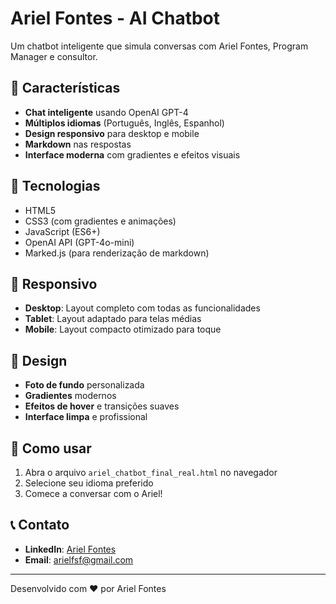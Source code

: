 # Ariel Fontes - AI Chatbot

Um chatbot inteligente que simula conversas com Ariel Fontes, Program Manager e consultor.

## 🌟 Características

- **Chat inteligente** usando OpenAI GPT-4
- **Múltiplos idiomas** (Português, Inglês, Espanhol)
- **Design responsivo** para desktop e mobile
- **Markdown** nas respostas
- **Interface moderna** com gradientes e efeitos visuais

## 🚀 Tecnologias

- HTML5
- CSS3 (com gradientes e animações)
- JavaScript (ES6+)
- OpenAI API (GPT-4o-mini)
- Marked.js (para renderização de markdown)

## 📱 Responsivo

- **Desktop**: Layout completo com todas as funcionalidades
- **Tablet**: Layout adaptado para telas médias
- **Mobile**: Layout compacto otimizado para toque

## 🎨 Design

- **Foto de fundo** personalizada
- **Gradientes** modernos
- **Efeitos de hover** e transições suaves
- **Interface limpa** e profissional

## 🔧 Como usar

1. Abra o arquivo `ariel_chatbot_final_real.html` no navegador
2. Selecione seu idioma preferido
3. Comece a conversar com o Ariel!

## 📞 Contato

- **LinkedIn**: [Ariel Fontes](https://www.linkedin.com/in/ariel-fontes-340a51151)
- **Email**: arielfsf@gmail.com

---

Desenvolvido com ❤️ por Ariel Fontes

